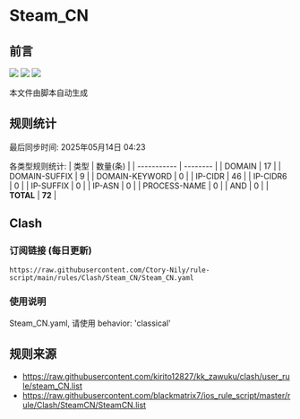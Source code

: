# Steam_CN

## 前言
![](https://img.shields.io/badge/%E4%B8%8B%E8%BD%BD%E8%A7%84%E5%88%99-%E5%90%88%E5%B9%B6%E8%A7%84%E5%88%99-blue) ![](https://img.shields.io/badge/%E7%BB%9F%E8%AE%A1%E6%95%B0%E9%87%8F-green) ![](https://img.shields.io/badge/%E7%94%9F%E6%88%90%E8%AE%A2%E9%98%85-8A2BE2)

本文件由脚本自动生成

## 规则统计
最后同步时间: 2025年05月14日 04:23

各类型规则统计:
| 类型        | 数量(条) |
| ----------- | -------- |
| DOMAIN       | 17       | 
| DOMAIN-SUFFIX | 9        | 
| DOMAIN-KEYWORD | 0        | 
| IP-CIDR      | 46       | 
| IP-CIDR6     | 0        | 
| IP-SUFFIX    | 0        | 
| IP-ASN       | 0        | 
| PROCESS-NAME | 0        | 
| AND          | 0        | 
| **TOTAL** | **72** | 
## Clash

### 订阅链接 (每日更新)
```
https://raw.githubusercontent.com/Ctory-Nily/rule-script/main/rules/Clash/Steam_CN/Steam_CN.yaml
```

### 使用说明
Steam_CN.yaml, 请使用 behavior: 'classical'

## 规则来源
- https://raw.githubusercontent.com/kirito12827/kk_zawuku/clash/user_rule/steam_CN.list 
- https://raw.githubusercontent.com/blackmatrix7/ios_rule_script/master/rule/Clash/SteamCN/SteamCN.list 
